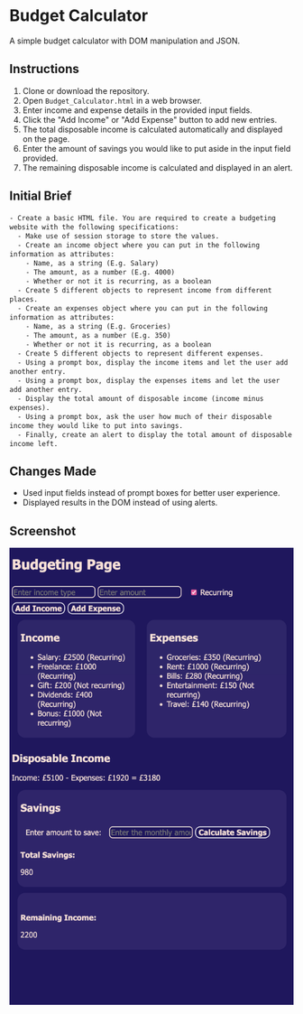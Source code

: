 # Budget Calculator

A simple budget calculator with DOM manipulation and JSON.

## Instructions

1. Clone or download the repository.
2. Open `Budget_Calculator.html` in a web browser.
3. Enter income and expense details in the provided input fields.
4. Click the "Add Income" or "Add Expense" button to add new entries.
5. The total disposable income is calculated automatically and displayed on the page.
6. Enter the amount of savings you would like to put aside in the input field provided.
7. The remaining disposable income is calculated and displayed in an alert.

## Initial Brief

    - Create a basic HTML file. You are required to create a budgeting website with the following specifications:
      - Make use of session storage to store the values.
      - Create an income object where you can put in the following information as attributes:
        - Name, as a string (E.g. Salary)
        - The amount, as a number (E.g. 4000)
        - Whether or not it is recurring, as a boolean
      - Create 5 different objects to represent income from different places.
      - Create an expenses object where you can put in the following information as attributes:
        - Name, as a string (E.g. Groceries)
        - The amount, as a number (E.g. 350)
        - Whether or not it is recurring, as a boolean
      - Create 5 different objects to represent different expenses.
      - Using a prompt box, display the income items and let the user add another entry.
      - Using a prompt box, display the expenses items and let the user add another entry.
      - Display the total amount of disposable income (income minus expenses).
      - Using a prompt box, ask the user how much of their disposable income they would like to put into savings.
      - Finally, create an alert to display the total amount of disposable income left.

## Changes Made

- Used input fields instead of prompt boxes for better user experience.
- Displayed results in the DOM instead of using alerts.

## Screenshot

![Image description](/Budget_Calculator/Screenshot.png)
